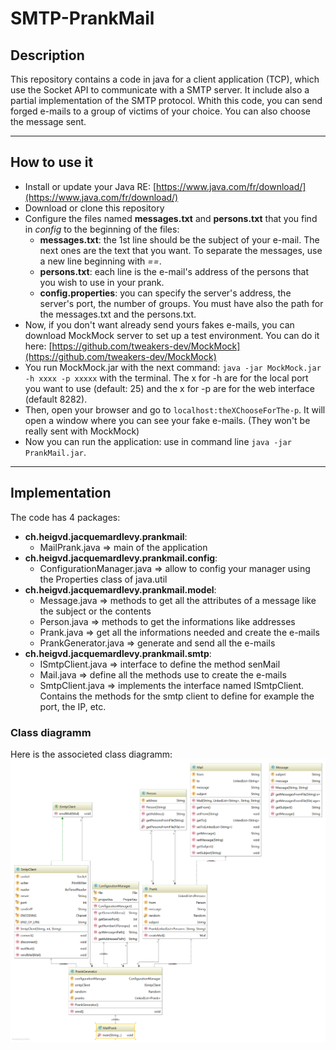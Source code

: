 # SMTP-PrankMail

## Description
This repository contains a code in java for a client application (TCP), which use the Socket API to communicate with a SMTP server.
It include also a partial implementation of the SMTP protocol.
Whith this code, you can send forged e-mails to a group of victims of your choice. You can also choose the message sent.

_____

## How to use it
* Install or update your Java RE: [https://www.java.com/fr/download/](https://www.java.com/fr/download/)
* Download or clone this repository
* Configure the files named **messages.txt** and **persons.txt** that you find in *config* to the beginning of the files:
  * **messages.txt**: the 1st line should be the subject of your e-mail. The next ones are the text that you want. To separate the messages, use a new line beginning with *==*.
  * **persons.txt**: each line is the e-mail's address of the persons that you wish to use in your prank.
  * **config.properties**: you can specify the server's address, the server's port, the number of groups. You must have also the path for the messages.txt and the persons.txt.
* Now, if you don't want already send yours fakes e-mails, you can download MockMock server to set up a test environment. You can do it here: [https://github.com/tweakers-dev/MockMock](https://github.com/tweakers-dev/MockMock)
* You run MockMock.jar with the next command: `java -jar MockMock.jar -h xxxx -p xxxxx` with the  terminal. The x for -h are for the local port you want to use (default: 25) and the x for -p are for the web interface (default 8282).
* Then, open your browser and go to `localhost:theXChooseForThe-p`. It will open a window where you can see your fake e-mails. (They won't be really sent with MockMock)
* Now you can run the application: use in command line `java -jar PrankMail.jar`.

_____

## Implementation
The code has 4 packages:
* **ch.heigvd.jacquemardlevy.prankmail**: 
  * MailPrank.java => main of the application
* **ch.heigvd.jacquemardlevy.prankmail.config**:
  * ConfigurationManager.java => allow to config your manager using the Properties class of java.util
* **ch.heigvd.jacquemardlevy.prankmail.model**:
  * Message.java => methods to get all the attributes of a message like the subject or the contents
  * Person.java => methods to get the informations like addresses
  * Prank.java => get all the informations needed and create the e-mails
  * PrankGenerator.java => generate and send all the e-mails
* **ch.heigvd.jacquemardlevy.prankmail.smtp**:
  * ISmtpClient.java => interface to define the method senMail
  * Mail.java => define all the methods use to create the e-mails
  * SmtpClient.java => implements the interface named ISmtpClient. Contains the methods for the smtp client to define for example the port, the IP, etc.

### Class diagramm
Here is the associeted class diagramm:
![uml](figures/diagram.png)

